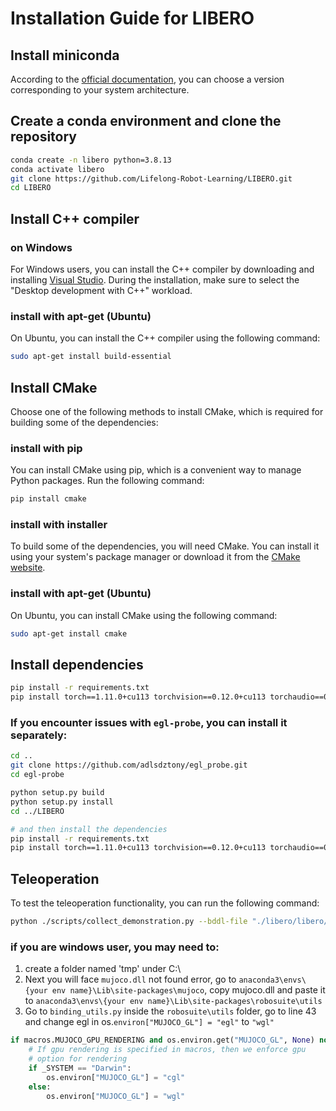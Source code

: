 # Installation Guide for LIBERO
## Install miniconda
According to the [official documentation](https://www.anaconda.com/docs/getting-started/miniconda/install#linux), you can choose a version corresponding to your system architecture.

## Create a conda environment and clone the repository
```bash
conda create -n libero python=3.8.13
conda activate libero
git clone https://github.com/Lifelong-Robot-Learning/LIBERO.git
cd LIBERO
```

## Install C++ compiler
### on Windows
For Windows users, you can install the C++ compiler by downloading and installing [Visual Studio](https://visualstudio.microsoft.com/downloads/). During the installation, make sure to select the "Desktop development with C++" workload.

### install with apt-get (Ubuntu)
On Ubuntu, you can install the C++ compiler using the following command:
```bash
sudo apt-get install build-essential
```
## Install CMake
Choose one of the following methods to install CMake, which is required for building some of the dependencies:
### install with pip
You can install CMake using pip, which is a convenient way to manage Python packages. Run the following command:
```bash
pip install cmake
```
### install with installer
To build some of the dependencies, you will need CMake. You can install it using your system's package manager or download it from the [CMake website](https://cmake.org/download/).

### install with apt-get (Ubuntu)
On Ubuntu, you can install CMake using the following command:
```bash
sudo apt-get install cmake
```

## Install dependencies
```bash
pip install -r requirements.txt
pip install torch==1.11.0+cu113 torchvision==0.12.0+cu113 torchaudio==0.11.0 --extra-index-url https://download.pytorch.org/whl/cu113
```
### If you encounter issues with `egl-probe`, you can install it separately:
```bash
cd ..
git clone https://github.com/adlsdztony/egl_probe.git
cd egl-probe

python setup.py build
python setup.py install
cd ../LIBERO

# and then install the dependencies
pip install -r requirements.txt
pip install torch==1.11.0+cu113 torchvision==0.12.0+cu113 torchaudio==0.11.0 --extra-index-url https://download.pytorch.org/whl/cu113
```

## Teleoperation
To test the teleoperation functionality, you can run the following command:
```bash
python ./scripts/collect_demonstration.py --bddl-file "./libero/libero/bddl_files/libero_90/KITCHEN_SCENE1_open_the_bottom_drawer_of_the_cabinet.bddl" --device keyboard --robots Panda
```

### if you are windows user, you may need to:
1. create a folder named 'tmp' under C:\
2. Next you will face `mujoco.dll` not found error, go to `anaconda3\envs\{your env name}\Lib\site-packages\mujoco`, copy mujoco.dll and paste it to `anaconda3\envs\{your env name}\Lib\site-packages\robosuite\utils`
3. Go to `binding_utils.py` inside the `robosuite\utils` folder, go to line 43 and change egl in os.`environ["MUJOCO_GL"] = "egl"` to `"wgl"`
```python
if macros.MUJOCO_GPU_RENDERING and os.environ.get("MUJOCO_GL", None) not in ["osmesa", "glx"]:
    # If gpu rendering is specified in macros, then we enforce gpu
    # option for rendering
    if _SYSTEM == "Darwin":
        os.environ["MUJOCO_GL"] = "cgl"
    else:
        os.environ["MUJOCO_GL"] = "wgl"
```




